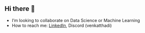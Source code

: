 ## Hi there 👋

- I’m looking to collaborate on Data Science or Machine Learning
- How to reach me: [LinkedIn](https://www.linkedin.com/in/venkat-thadi/), Discord (venkatthadi)
